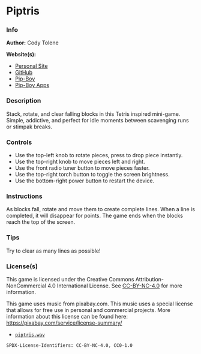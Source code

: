 # Piptris

### Info

**Author:** Cody Tolene

**Website(s):**

- [Personal Site](https://www.CodyTolene.com)
- [GitHub](https://github.com/CodyTolene)
- [Pip-Boy](https://www.Pip-Boy.com)
- [Pip-Boy Apps](https://github.com/CodyTolene/pip-boy-apps)

### Description

Stack, rotate, and clear falling blocks in this Tetris inspired mini-game.
Simple, addictive, and perfect for idle moments between scavenging runs or
stimpak breaks.

### Controls

- Use the top-left knob to rotate pieces, press to drop piece instantly.
- Use the top-right knob to move pieces left and right.
- Use the front radio tuner button to move pieces faster.
- Use the top-right torch button to toggle the screen brightness.
- Use the bottom-right power button to restart the device.

### Instructions

As blocks fall, rotate and move them to create complete lines. When a line is
completed, it will disappear for points. The game ends when the blocks reach the
top of the screen.

### Tips

Try to clear as many lines as possible!

### License(s)

This game is licensed under the Creative Commons Attribution-NonCommercial 4.0
International License. See
[CC-BY-NC-4.0](https://creativecommons.org/licenses/by-nc/4.0/) for more
information.

This game uses music from pixabay.com. This music uses a special license that
allows for free use in personal and commercial projects. More information about
this license can be found here: https://pixabay.com/service/license-summary/

- [`piptris.wav`](https://pixabay.com/music/classical-string-quartet-tetris-theme-korobeiniki-rearranged-arr-for-strings-185592/)

`SPDX-License-Identifiers: CC-BY-NC-4.0, CC0-1.0`
